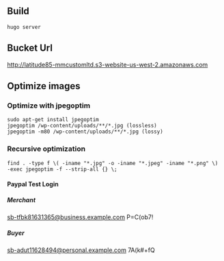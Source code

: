 ## Build
`hugo server`

## Bucket Url
http://latitude85-mmcustomltd.s3-website-us-west-2.amazonaws.com

## Optimize images

### Optimize with jpegoptim
```
sudo apt-get install jpegoptim
jpegoptim /wp-content/uploads/**/*.jpg (lossless)
jpegoptim -m80 /wp-content/uploads/**/*.jpg (lossy)
```

### Recursive optimization
```
find . -type f \( -iname "*.jpg" -o -iname "*.jpeg" -iname "*.png" \) -exec jpegoptim -f --strip-all {} \;
```

#### Paypal Test Login

##### Merchant
sb-tfbk81631365@business.example.com
P=C(ob7!

##### Buyer
sb-adut11628494@personal.example.com
7A(k#+fQ
